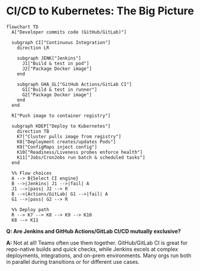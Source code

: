 # CI/CD to Kubernetes: The Big Picture

```mermaid
flowchart TD
  A["Developer commits code (GitHub/GitLab)"]

  subgraph CI["Continuous Integration"]
    direction LR

    subgraph JENK["Jenkins"]
      J1["Build & test in pod"]
      J2["Package Docker image"]
    end

    subgraph GHA_GL["GitHub Actions/GitLab CI"]
      G1["Build & test in runner"]
      G2["Package Docker image"]
    end
  end

  R["Push image to container registry"]

  subgraph KDEP["Deploy to Kubernetes"]
    direction TB
    K7["Cluster pulls image from registry"]
    K8["Deployment creates/updates Pods"]
    K9["ConfigMaps inject config"]
    K10["Readiness/Liveness probes enforce health"]
    K11["Jobs/CronJobs run batch & scheduled tasks"]
  end

  %% Flow choices
  A --> B{Select CI engine}
  B -->|Jenkins| J1 -->|fail| A
  J1 -->|pass| J2 --> R
  B -->|Actions/GitLab| G1 -->|fail| A
  G1 -->|pass| G2 --> R

  %% Deploy path
  R --> K7 --> K8 --> K9 --> K10
  K8 --> K11
```

**Q: Are Jenkins and GitHub Actions/GitLab CI/CD mutually exclusive?**

**A:** Not at all! Teams often use them together. GitHub/GitLab CI is great for repo-native builds and quick checks, while Jenkins excels at complex deployments, integrations, and on-prem environments. Many orgs run both in parallel during transitions or for different use cases.
